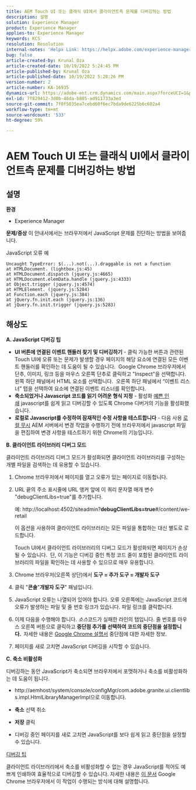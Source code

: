 ```yaml
---
title: AEM Touch UI 또는 클래식 UI에서 클라이언트측 문제를 디버깅하는 방법
description: 설명
solution: Experience Manager
product: Experience Manager
applies-to: Experience Manager
keywords: KCS
resolution: Resolution
internal-notes: 'Helpx Link: https://helpx.adobe.com/experience-manager/kb/How-to-debug-javascript-errors-in-AEM.html'
bug: false
article-created-by: Krunal Oza
article-created-date: 10/19/2022 5:24:45 PM
article-published-by: Krunal Oza
article-published-date: 10/19/2022 5:28:26 PM
version-number: 2
article-number: KA-16935
dynamics-url: https://adobe-ent.crm.dynamics.com/main.aspx?forceUCI=1&pagetype=entityrecord&etn=knowledgearticle&id=ffcea1ea-d24f-ed11-bba2-00224808679b
exl-id: 7f829412-3d0b-46da-b805-ad911733a3ed
source-git-commit: 7f0f5035ea7cebd60f6ec7bda9de6225b6c602a4
workflow-type: tm+mt
source-wordcount: '533'
ht-degree: 59%

---
```


# AEM Touch UI 또는 클래식 UI에서 클라이언트측 문제를 디버깅하는 방법

## 설명

<b>환경</b>
- Experience Manager



<b>문제/증상</b>
이 안내서에서는 브라우저에서 JavaScript 문제를 진단하는 방법을 보여줍니다.

JavaScript 오류 예




```
Uncaught TypeError: $(...).not(...).draggable is not a function
at HTMLDocument. (lightbox.js:45)
at HTMLDocument.dispatch (jquery.js:4665)
at HTMLDocument.elemData.handle (jquery.js:4333)
at Object.trigger (jquery.js:4574)
at HTMLElement. (jquery.js:5284)
at Function.each (jquery.js:384)
at jQuery.fn.init.each (jquery.js:136)
at jQuery.fn.init.trigger (jquery.js:5283)
```



## 해상도


<b>A. JavaScript 디버깅 팁</b>

- <b>UI 버튼에 연결된 이벤트 핸들러 찾기 및 디버깅하기</b> - 클릭 가능한 버튼과 관련된 Touch UI에 오류 또는 문제가 발생할 경우 페이지의 해당 요소에 연결된 모든 이벤트 핸들러를 확인하는 데 도움이 될 수 있습니다.  Google Chrome 브라우저에서 단추, 이미지, 링크 등을 마우스 오른쪽 단추로 클릭하고 &quot;Inspect&quot;을 선택합니다. 왼쪽 하단 패널에서 HTML 요소를 선택합니다.  오른쪽 하단 패널에서 “이벤트 리스너” 탭을 선택하여 요소에 연결된 이벤트 리스너를 확인합니다.
- <b>축소되었거나 Javascript 코드를 읽기 어려운 형식 지정</b> - 활성화 [예쁜 인쇄](https://developers.google.com/web/tools/chrome-devtools/javascript/pretty-print) javascript를 쉽게 읽고 디버깅할 수 있도록 Chrome 디버거의 기능을 활성화했습니다.
- <b>로컬로 Javascript를 수정하여 잠재적인 수정 사항을 테스트합니다</b> - 다음 사용 [로컬 무시](https://developers.google.com/web/updates/2018/01/devtools#overrides) AEM 서버에서 변경 작업을 수행하기 전에 브라우저에서 javascript 파일을 편집하여 변경 사항을 테스트하기 위한 Chrome의 기능입니다.


<b>B. 클라이언트 라이브러리 디버그 모드</b>

클라이언트 라이브러리 디버그 모드가 활성화되면 클라이언트 라이브러리를 구성하는 개별 파일을 검색하는 데 유용할 수 있습니다.

1. Chrome 브라우저에서 페이지를 열고 오류가 있는 페이지로 이동합니다.
2. URL 끝의 주소 표시줄에 URL 앵커 앞에 이 쿼리 문자열 매개 변수 &quot;debugClientLibs=true&quot;를 추가합니다.

   예: http://localhost:4502/siteadmin?<b>debugClientLibs=true</b>#/content/we-retail

   이 옵션을 사용하여 클라이언트 라이브러리는 모든 파일을 통합하는 대신 별도로 로드합니다.

   Touch UI에서 클라이언트 라이브러리의 디버그 모드가 활성화되면 페이지가 손상될 수 있습니다.  단, 이 기능은 디버깅 중인 특정 코드 줄이 포함된 클라이언트 라이브러리의 파일을 확인하는 데 사용할 수 있으므로 매우 유용합니다.
3. Chrome 브라우저(오른쪽 상단)에서 <b>도구 = 추가 도구 = 개발자 도구</b>
4. 클릭 &quot;<b>콘솔</b>&quot;<b>개발자 도구</b>&quot; 패널입니다.
5. JavaScript 오류는 나열되어 있어야 합니다. 오류 오른쪽에는 JavaScript 코드에 오류가 발생하는 파일 및 줄 번호 링크가 있습니다. 파일 링크를 클릭합니다.
6. 이제 다음을 수행해야 합니다. *소스*&#x200B;코드가 실패한 라인의 탭입니다. 줄 번호를 마우스 오른쪽 버튼으로 클릭하고 <b>중단점 추가를 선택하여 코드의 중단점을 설정합니다.  </b>자세한 내용은 [Google Chrome 설명서](https://developers.google.com/web/tools/chrome-devtools/javascript/breakpoints) 중단점에 대한 자세한 정보.
7. 페이지를 새로 고치면 JavaScript 디버깅을 시작할 수 있습니다.


<b>C. 축소 비활성화</b>

디버깅하는 동안 JavaScript가 축소되면 브라우저에서 포맷하거나 축소를 비활성화하는 데 도움이 됩니다.

- http://aemhost/system/console/configMgr/com.adobe.granite.ui.clientlibs.impl.HtmlLibraryManagerImpl으로 이동합니다.


- <b> 축소</b> 선택 취소


- <b>저장</b> 클릭


- 디버깅 중인 페이지를 새로 고치면 JavaScript를 보다 쉽게 읽고 중단점을 설정할 수 있습니다.


<u>디버깅 팁</u>

클라이언트 라이브러리에서 축소를 비활성화할 수 없는 경우 JavaScript를 적어도 예쁘게 인쇄하여 효율적으로 디버깅할 수 있습니다. 자세한 내용은 [이 문서](https://developers.google.com/web/tools/chrome-devtools/javascript/pretty-print) Google Chrome 브라우저에서 이 작업이 수행되는 방식에 대해 설명합니다.
